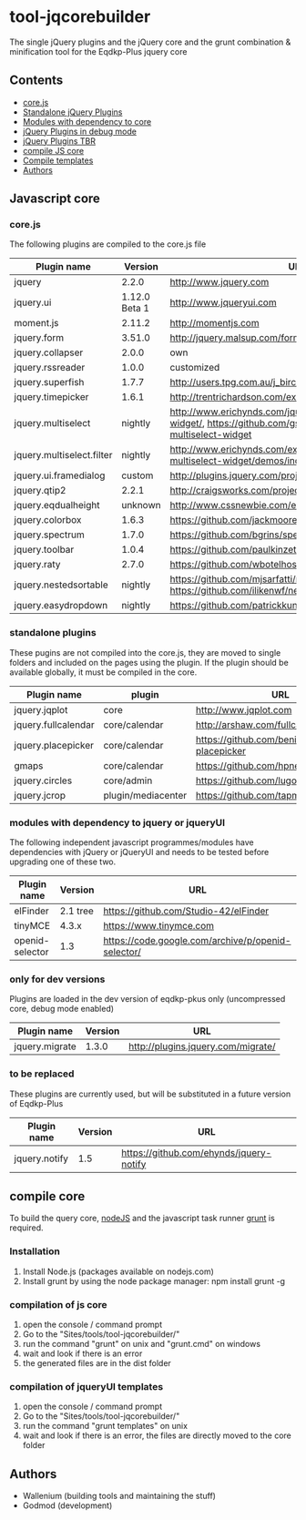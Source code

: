 tool-jqcorebuilder
==================
The single jQuery plugins and the jQuery core and the grunt combination & minification tool for the Eqdkp-Plus jquery core

Contents
--------
* [core.js](#corejs)
* [Standalone jQuery Plugins](#standalone-plugins)
* [Modules with dependency to core](#modules-with-dependency-to-jquery)
* [jQuery Plugins in debug mode](#only-for-dev-versions)
* [jQuery Plugins TBR](#to-be-replaced)
* [compile JS core](#compilation-of-js-core)
* [Compile templates](#compilation-of-jqueryui-templates)
* [Authors](#authors)

Javascript core
------------------

### core.js
The following plugins are compiled to the core.js file

Plugin name  | Version | URL
------------- | ----- | -------------
jquery | 2.2.0 | http://www.jquery.com
jquery.ui | 1.12.0 Beta 1 | http://www.jqueryui.com
moment.js | 2.11.2 | http://momentjs.com
jquery.form	| 3.51.0 | http://jquery.malsup.com/form/
jquery.collapser | 2.0.0 | own
jquery.rssreader | 1.0.0 | customized
jquery.superfish | 1.7.7 | http://users.tpg.com.au/j_birch/plugins/superfish/
jquery.timepicker | 1.6.1 | http://trentrichardson.com/examples/timepicker/
jquery.multiselect | nightly | http://www.erichynds.com/jquery/jquery-ui-multiselect-widget/, https://github.com/gs-akhan/jquery-ui-multiselect-widget
jquery.multiselect.filter | nightly | http://www.erichynds.com/examples/jquery-ui-multiselect-widget/demos/index.htm#filter
jquery.ui.framedialog | custom | http://plugins.jquery.com/project/jquery-framedialog
jquery.qtip2 | 2.2.1 | http://craigsworks.com/projects/qtip2/
jquery.eqdualheight | unknown | http://www.cssnewbie.com/equalheights-jquery-plugin/
jquery.colorbox | 1.6.3 | https://github.com/jackmoore/colorbox
jquery.spectrum | 1.7.0  | https://github.com/bgrins/spectrum
jquery.toolbar | 1.0.4 | https://github.com/paulkinzett/toolbar
jquery.raty | 2.7.0 | https://github.com/wbotelhos/raty
jquery.nestedsortable | nightly | https://github.com/mjsarfatti/nestedSortable/tree/2.0alpha, 	https://github.com/ilikenwf/nestedSortable
jquery.easydropdown | nightly | https://github.com/patrickkunka/easydropdown

### standalone plugins
These pugins are not compiled into the core.js, they are moved to single folders and included on the pages using the plugin. If the plugin should be available globally, it must be compiled in the core.

Plugin name  | plugin | URL
------------- | ----- | -------------
jquery.jqplot | core | http://www.jqplot.com
jquery.fullcalendar | core/calendar | http://arshaw.com/fullcalendar/
jquery.placepicker | core/calendar | https://github.com/benignware/jquery-placepicker
gmaps | core/calendar | https://github.com/hpneo/gmaps
jquery.circles | core/admin | https://github.com/lugolabs/circles
jquery.jcrop | plugin/mediacenter | https://github.com/tapmodo/Jcrop

### modules with dependency to jquery or jqueryUI
The following independent javascript programmes/modules have dependencies with jQuery or jQueryUI and needs to be tested before upgrading one of these two.

Plugin name  | Version | URL
------------- | ----- | -------------
elFinder  | 2.1 tree | https://github.com/Studio-42/elFinder
tinyMCE | 4.3.x | https://www.tinymce.com
openid-selector | 1.3 | https://code.google.com/archive/p/openid-selector/

### only for dev versions
Plugins are loaded in the dev version of eqdkp-pkus only (uncompressed core, debug mode enabled)

Plugin name | Version | URL
------------- | ----- | -------------
jquery.migrate | 1.3.0 | http://plugins.jquery.com/migrate/

### to be replaced
These plugins are currently used, but will be substituted in a future version of Eqdkp-Plus

Plugin name | Version | URL
------------- | ----- | -------------
jquery.notify | 1.5 | https://github.com/ehynds/jquery-notify

compile core
------------------
To build the query core, [nodeJS](https://nodejs.org) and the javascript task runner [grunt](http://gruntjs.com) is required.

### Installation
1. Install Node.js (packages available on nodejs.com)
2. Install grunt by using the node package manager: npm install grunt -g

### compilation of js core
1. open the console / command prompt
2. Go to the "Sites/tools/tool-jqcorebuilder/"
3. run the command "grunt" on unix and "grunt.cmd" on windows
4. wait and look if there is an error
5. the generated files are in the dist folder

### compilation of jqueryUI templates
1. open the console / command prompt
2. Go to the "Sites/tools/tool-jqcorebuilder/"
3. run the command "grunt templates" on unix
4. wait and look if there is an error, the files are directly moved to the core folder

Authors
------------------
 * Wallenium (building tools and maintaining the stuff)
 * Godmod (development)
